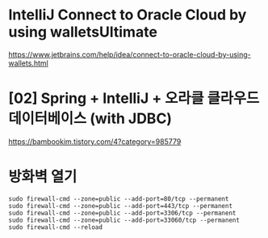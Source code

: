 # IntelliJ Connect to Oracle Cloud by using wallets﻿Ultimate
https://www.jetbrains.com/help/idea/connect-to-oracle-cloud-by-using-wallets.html

# [02] Spring + IntelliJ + 오라클 클라우드 데이터베이스 (with JDBC)
https://bambookim.tistory.com/4?category=985779

# 방화벽 열기
```
sudo firewall-cmd --zone=public --add-port=80/tcp --permanent
sudo firewall-cmd --zone=public --add-port=443/tcp --permanent
sudo firewall-cmd --zone=public --add-port=3306/tcp --permanent
sudo firewall-cmd --zone=public --add-port=33060/tcp --permanent
sudo firewall-cmd --reload
```

